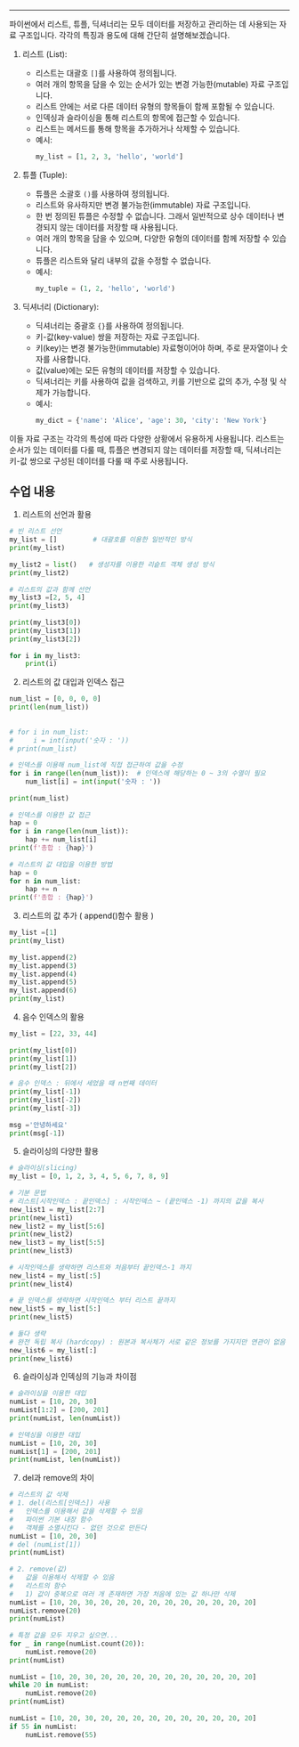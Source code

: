 
---
파이썬에서 리스트, 튜플, 딕셔너리는 모두 데이터를 저장하고 관리하는 데 사용되는 자료 구조입니다. 각각의 특징과 용도에 대해 간단히 설명해보겠습니다.

1. 리스트 (List):
   - 리스트는 대괄호 `[]`를 사용하여 정의됩니다.
   - 여러 개의 항목을 담을 수 있는 순서가 있는 변경 가능한(mutable) 자료 구조입니다.
   - 리스트 안에는 서로 다른 데이터 유형의 항목들이 함께 포함될 수 있습니다.
   - 인덱싱과 슬라이싱을 통해 리스트의 항목에 접근할 수 있습니다.
   - 리스트는 메서드를 통해 항목을 추가하거나 삭제할 수 있습니다.
   - 예시: 
     ```python
     my_list = [1, 2, 3, 'hello', 'world']
     ```

2. 튜플 (Tuple):
   - 튜플은 소괄호 `()`를 사용하여 정의됩니다.
   - 리스트와 유사하지만 변경 불가능한(immutable) 자료 구조입니다.
   - 한 번 정의된 튜플은 수정할 수 없습니다. 그래서 일반적으로 상수 데이터나 변경되지 않는 데이터를 저장할 때 사용됩니다.
   - 여러 개의 항목을 담을 수 있으며, 다양한 유형의 데이터를 함께 저장할 수 있습니다.
   - 튜플은 리스트와 달리 내부의 값을 수정할 수 없습니다.
   - 예시:
     ```python
     my_tuple = (1, 2, 'hello', 'world')
     ```

3. 딕셔너리 (Dictionary):
   - 딕셔너리는 중괄호 `{}`를 사용하여 정의됩니다.
   - 키-값(key-value) 쌍을 저장하는 자료 구조입니다.
   - 키(key)는 변경 불가능한(immutable) 자료형이어야 하며, 주로 문자열이나 숫자를 사용합니다.
   - 값(value)에는 모든 유형의 데이터를 저장할 수 있습니다.
   - 딕셔너리는 키를 사용하여 값을 검색하고, 키를 기반으로 값의 추가, 수정 및 삭제가 가능합니다.
   - 예시:
     ```python
     my_dict = {'name': 'Alice', 'age': 30, 'city': 'New York'}
     ```

이들 자료 구조는 각각의 특성에 따라 다양한 상황에서 유용하게 사용됩니다. 리스트는 순서가 있는 데이터를 다룰 때, 튜플은 변경되지 않는 데이터를 저장할 때, 딕셔너리는 키-값 쌍으로 구성된 데이터를 다룰 때 주로 사용됩니다.


## 수업 내용
1. 리스트의 선언과 활용
```python
# 빈 리스트 선언  
my_list = []         # 대괄호를 이용한 일반적인 방식  
print(my_list)  
  
my_list2 = list()   # 생성자를 이용한 리슽트 객체 생성 방식  
print(my_list2)  
  
# 리스트의 값과 함께 선언  
my_list3 =[2, 5, 4]  
print(my_list3)  
  
print(my_list3[0])  
print(my_list3[1])  
print(my_list3[2])  
  
for i in my_list3:  
    print(i)
```

2. 리스트의 값 대입과 인덱스 접근
```python
num_list = [0, 0, 0, 0]  
print(len(num_list))  
  
  
# for i in num_list:  
#     i = int(input('숫자 : '))
# print(num_list)  
  
# 인덱스를 이용해 num_list에 직접 접근하여 값을 수정  
for i in range(len(num_list)):  # 인덱스에 해당하는 0 ~ 3의 수열이 필요  
    num_list[i] = int(input('숫자 : '))  
  
print(num_list)  
  
# 인덱스를 이용한 값 접근  
hap = 0  
for i in range(len(num_list)):  
    hap += num_list[i]  
print(f'총합 : {hap}')  
  
# 리스트의 값 대입을 이용한 방법  
hap = 0  
for n in num_list:  
    hap += n  
print(f'총합 : {hap}')
```

3. 리스트의 값 추가 ( append()함수 활용 )
```python
my_list =[1]  
print(my_list)  
  
my_list.append(2)  
my_list.append(3)  
my_list.append(4)  
my_list.append(5)  
my_list.append(6)  
print(my_list)
```

4. 음수 인덱스의 활용
```python
my_list = [22, 33, 44]  
  
print(my_list[0])  
print(my_list[1])  
print(my_list[2])  
  
# 음수 인덱스 : 뒤에서 세었을 때 n번째 데이터  
print(my_list[-1])  
print(my_list[-2])  
print(my_list[-3])  
  
msg ='안녕하세요'  
print(msg[-1])
```

5. 슬라이싱의 다양한 활용 
```python
# 슬라이싱(slicing)  
my_list = [0, 1, 2, 3, 4, 5, 6, 7, 8, 9]  
  
# 기분 문법  
# 리스트[시작인덱스 : 끝인덱스] : 시작인덱스 ~ (끝인덱스 -1) 까지의 값을 복사  
new_list1 = my_list[2:7]  
print(new_list1)  
new_list2 = my_list[5:6]  
print(new_list2)  
new_list3 = my_list[5:5]  
print(new_list3)  
  
# 시작인덱스를 생략하면 리스트와 처음부터 끝인덱스-1 까지  
new_list4 = my_list[:5]  
print(new_list4)  
  
# 끝 인덱스를 생략하면 시작인덱스 부터 리스트 끝까지  
new_list5 = my_list[5:]  
print(new_list5)  
  
# 둘다 생략  
# 완전 독립 복사 (hardcopy) : 원본과 복사체가 서로 같은 정보를 가지지만 연관이 없음
new_list6 = my_list[:]  
print(new_list6)
```

6. 슬라이싱과 인덱싱의 기능과 차이점
```python
# 슬라이싱을 이용한 대입  
numList = [10, 20, 30]  
numList[1:2] = [200, 201]  
print(numList, len(numList))  
  
# 인덱싱을 이용한 대입  
numList = [10, 20, 30]  
numList[1] = [200, 201]  
print(numList, len(numList))
```

 7. del과 remove의 차이
```python
# 리스트의 값 삭제  
# 1. del(리스트[인덱스]) 사용  
#   인덱스를 이용해서 값을 삭제할 수 있음  
#   파이썬 기본 내장 함수  
#   객체를 소멸시킨다 - 없던 것으로 만든다  
numList = [10, 20, 30]  
# del (numList[1])  
print(numList)  
  
# 2. remove(값)  
#   값을 이용해서 삭제할 수 있음  
#   리스트의 함수  
#   1) 값이 중복으로 여러 개 존재하면 가장 처음에 있는 값 하나만 삭제  
numList = [10, 20, 30, 20, 20, 20, 20, 20, 20, 20, 20, 20, 20]  
numList.remove(20)  
print(numList)  
  
# 특정 값을 모두 지우고 싶으면...  
for _ in range(numList.count(20)):  
    numList.remove(20)  
print(numList)  
  
numList = [10, 20, 30, 20, 20, 20, 20, 20, 20, 20, 20, 20, 20]  
while 20 in numList:  
    numList.remove(20)  
print(numList)  
  
numList = [10, 20, 30, 20, 20, 20, 20, 20, 20, 20, 20, 20, 20]  
if 55 in numList:  
    numList.remove(55)
```